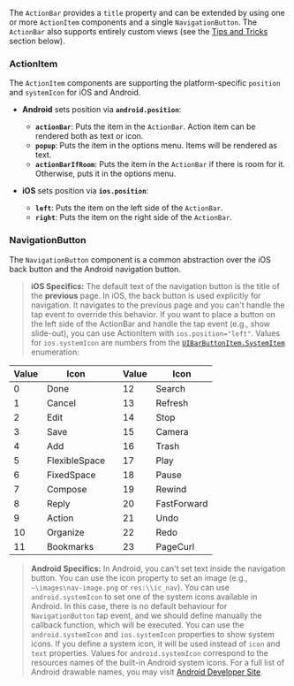 The `ActionBar` provides a `title` property and can be extended by using one or more `ActionItem` components and a single `NavigationButton`. The `ActionBar` also supports entirely  custom views (see the [Tips and Tricks](#tips-and-tricks) section below).

<snippet id='action-bar-basic-usage-xml'/>
<snippet id='action-bar-basic-usage-sdk-js'/>
<snippet id='action-bar-basic-usage-sdk-ts'/>

### ActionItem

The `ActionItem` components are supporting the platform-specific `position` and `systemIcon` for iOS and Android.

<snippet id='items-actionbar-xml'/>

- **Android** sets position via **`android.position`**:

    * **`actionBar`**: Puts the item in the `ActionBar`. Action item can be rendered both as text or icon.
    * **`popup`**: Puts the item in the options menu. Items will be rendered as text.
    * **`actionBarIfRoom`**: Puts the item in the `ActionBar` if there is room for it. Otherwise, puts it in the options menu.

- **iOS** sets position via **`ios.position`**:

    * **`left`**: Puts the item on the left side of the `ActionBar`.
    * **`right`**: Puts the item on the right side of the `ActionBar`.

### NavigationButton

The `NavigationButton` component is a common abstraction over the iOS back button and the Android navigation button.

> **iOS Specifics:** The default text of the navigation button is the title of the **previous** page. In iOS, the back button is used explicitly for navigation. It navigates to the previous page and you can't handle the tap event to override this behavior. If you want to place a button on the left side of the ActionBar and handle the tap event (e.g., show slide-out), you can use ActionItem with `ios.position="left"`. Values for `ios.systemIcon` are numbers from the [`UIBarButtonItem.SystemItem`](https://developer.apple.com/documentation/uikit/uibarbuttonitem/systemitem) enumeration:

| Value | Icon           |     | Value | Icon          |
| ----- | -------------- | --- | ----- | ------------- |
|0      | Done           |     |12     | Search |
|1      | Cancel         |     |13     | Refresh |
|2      | Edit           |     |14     | Stop |
|3      | Save           |     |15     | Camera |
|4      | Add            |     |16     | Trash |
|5      | FlexibleSpace  |     |17     | Play |
|6      | FixedSpace     |     |18     | Pause |
|7      | Compose        |     |19     | Rewind |
|8      | Reply          |     |20     | FastForward |
|9      | Action         |     |21     | Undo |
|10     | Organize       |     |22     | Redo |
|11     | Bookmarks      |     |23     | PageCurl |

> **Android Specifics:** In Android, you can't set text inside the navigation button. You can use the icon property to set an image (e.g., `~\images\nav-image.png` or `res:\\ic_nav`). You can use `android.systemIcon` to set one of the system icons available in Android. In this case, there is no default behaviour for `NavigationButton` tap event, and we should define manually the callback function, which will be executed.  You can use the `android.systemIcon` and `ios.systemIcon` properties to show system icons. If you define a system icon, it will be used instead of `icon` and `text` properties. Values for `android.systemIcon` correspond to the resources names of the built-in Android system icons. For a full list of Android drawable names, you may visit [Android Developer Site](https://developer.android.com/reference/android/R.drawable.html).



